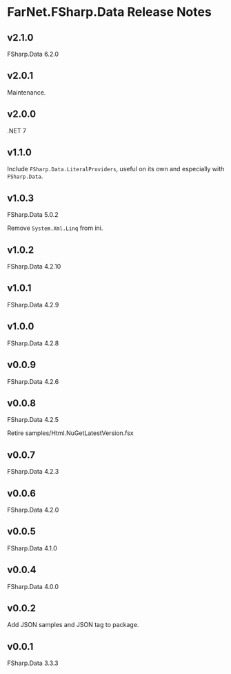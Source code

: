 # FarNet.FSharp.Data Release Notes

## v2.1.0

FSharp.Data 6.2.0

## v2.0.1

Maintenance.

## v2.0.0

.NET 7

## v1.1.0

Include `FSharp.Data.LiteralProviders`, useful on its own and especially with `FSharp.Data`.

## v1.0.3

FSharp.Data 5.0.2

Remove `System.Xml.Linq` from ini.

## v1.0.2

FSharp.Data 4.2.10

## v1.0.1

FSharp.Data 4.2.9

## v1.0.0

FSharp.Data 4.2.8

## v0.0.9

FSharp.Data 4.2.6

## v0.0.8

FSharp.Data 4.2.5

Retire samples/Html.NuGetLatestVersion.fsx

## v0.0.7

FSharp.Data 4.2.3

## v0.0.6

FSharp.Data 4.2.0

## v0.0.5

FSharp.Data 4.1.0

## v0.0.4

FSharp.Data 4.0.0

## v0.0.2

Add JSON samples and JSON tag to package.

## v0.0.1

FSharp.Data 3.3.3
